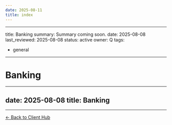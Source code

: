 ```yaml
---
date: 2025-08-11
title: index
---
```

---
title: Banking
summary: Summary coming soon.
date: 2025-08-08
last_reviewed: 2025-08-08
status: active
owner: Q
tags:
- general
---
# Banking

---
date: 2025-08-08
title: Banking
---

---
[← Back to Client Hub](https://www.builtbyrays.com/Client-Vault/portal)
